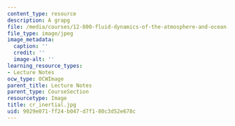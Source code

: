 ```yaml
---
content_type: resource
description: A grapg
file: /media/courses/12-800-fluid-dynamics-of-the-atmosphere-and-ocean-fall-2004/9029e071ff24b047d7f180c3d52e678c_cr_inertial.jpg
file_type: image/jpeg
image_metadata:
  caption: ''
  credit: ''
  image-alt: ''
learning_resource_types:
- Lecture Notes
ocw_type: OCWImage
parent_title: Lecture Notes
parent_type: CourseSection
resourcetype: Image
title: cr_inertial.jpg
uid: 9029e071-ff24-b047-d7f1-80c3d52e678c
---
```

